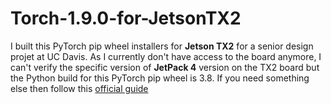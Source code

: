 # Torch-1.9.0-for-JetsonTX2

I built this PyTorch pip wheel installers for **Jetson TX2** for a senior design projet at UC Davis. As I currently don't have access to the board anymore, I can't verify the specific version of **JetPack 4** version on the TX2 board but the Python build for this PyTorch pip wheel is 3.8. If you need something else then follow this [official guide](https://forums.developer.nvidia.com/t/pytorch-for-jetson/72048)
